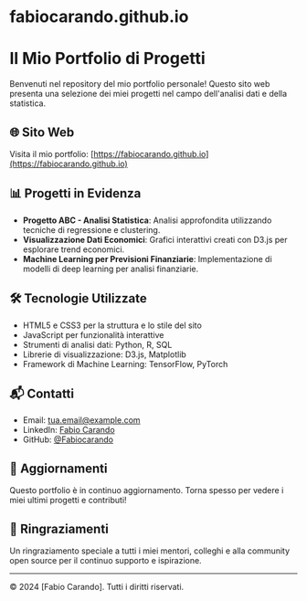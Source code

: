 # fabiocarando.github.io
# Il Mio Portfolio di Progetti

Benvenuti nel repository del mio portfolio personale! Questo sito web presenta una selezione dei miei progetti nel campo dell'analisi dati e della statistica.

## 🌐 Sito Web

Visita il mio portfolio: [https://fabiocarando.github.io](https://fabiocarando.github.io)

## 📊 Progetti in Evidenza

- **Progetto ABC - Analisi Statistica**: Analisi approfondita utilizzando tecniche di regressione e clustering.
- **Visualizzazione Dati Economici**: Grafici interattivi creati con D3.js per esplorare trend economici.
- **Machine Learning per Previsioni Finanziarie**: Implementazione di modelli di deep learning per analisi finanziarie.

## 🛠 Tecnologie Utilizzate

- HTML5 e CSS3 per la struttura e lo stile del sito
- JavaScript per funzionalità interattive
- Strumenti di analisi dati: Python, R, SQL
- Librerie di visualizzazione: D3.js, Matplotlib
- Framework di Machine Learning: TensorFlow, PyTorch

## 📬 Contatti

- Email: tua.email@example.com
- LinkedIn: [Fabio Carando](https://www.linkedin.com/in/fabio-carando-67135a202/)
- GitHub: [@Fabiocarando](https://github.com/fabiocarando)

## 🔄 Aggiornamenti

Questo portfolio è in continuo aggiornamento. Torna spesso per vedere i miei ultimi progetti e contributi!

## 🙏 Ringraziamenti

Un ringraziamento speciale a tutti i miei mentori, colleghi e alla community open source per il continuo supporto e ispirazione.

---

© 2024 [Fabio Carando]. Tutti i diritti riservati.
